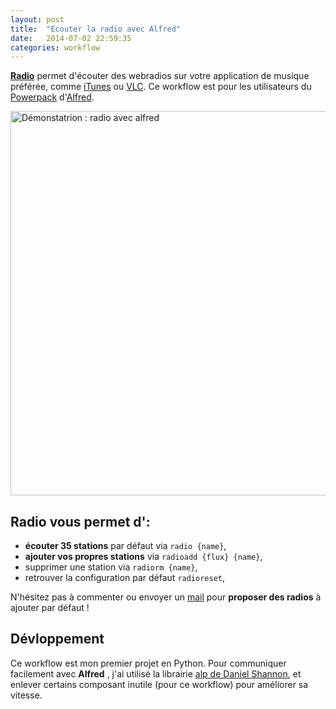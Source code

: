```yaml
---
layout: post
title:  "Ecouter la radio avec Alfred"
date:   2014-07-02 22:59:35
categories: workflow
---
```


**[Radio](http://inft.ly/4qFB2Sc)** permet d'écouter des webradios sur votre application de musique préférée, comme [iTunes](https://www.apple.com/itunes/) ou [VLC](http://www.videolan.org/index.fr.html). Ce workflow est pour les utilisateurs du [Powerpack](http://www.alfredapp.com/powerpack/) d'[Alfred](http://www.alfredapp.com).

<img src="http://cl.ly/image/2E0P210R4204/radioWorkflow.gif" width="834" height="615" alt="Démonstatrion : radio avec alfred" class="aligncenter" />

## Radio vous permet d':

- **écouter 35 stations** par défaut via `radio {name}`,
- **ajouter vos propres stations** via `radioadd {flux} {name}`,
- supprimer une station via `radiorm {name}`,
- retrouver la configuration par défaut `radioreset`,

N'hésitez pas à commenter ou envoyer un <a href="mailto:contact@osxbricks.com">mail</a> pour **proposer des radios** à ajouter par défaut ! 

## Dévloppement

Ce workflow est mon premier  projet en Python. Pour communiquer facilement avec  **Alfred** , j'ai utilisé la librairie [alp de Daniel Shannon](https://github.com/phyllisstein/alp), et enlever certains composant inutile (pour ce workflow) pour améliorer sa vitesse.